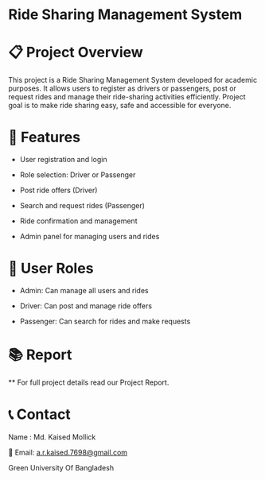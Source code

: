 # Ride Sharing Management System
# 📋 Project Overview
This project is a Ride Sharing Management System developed for academic purposes. It allows users to register as drivers or passengers, post or request rides and manage their ride-sharing activities efficiently.
Project goal is to make ride sharing easy, safe  and accessible for everyone.




# 🚀 Features
- User registration and login

- Role selection: Driver or Passenger

- Post ride offers (Driver)

- Search and request rides (Passenger)

- Ride confirmation and management

- Admin panel for managing users and rides


# 🔐 User Roles

- Admin: Can manage all users and rides

- Driver: Can post and manage ride offers

- Passenger: Can search for rides and make requests


# 📚 Report
** For full project details read our Project Report.

# 📞 Contact

Name : Md. Kaised Mollick

📧 Email: a.r.kaised.7698@gmail.com

Green University Of Bangladesh 

